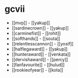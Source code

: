 # gcvii

* [[mvp]] - [[yakup]]
* [[sardinecrown]] - [[yakup]]
* [[carminefist]] - [[rohit]]
* [[softhands]] - [[souta]]
* [[relentlesscannon]] - [[yosif]]
* [[halflegaward]] - [[yakup]]
* [[hunteraward]] - [[venkata]]
* [[dervishaward]] - [[percy]]
* [[fanfavourite]] - [[hulud]]
* [[rookieofyear]] - [[kota]]